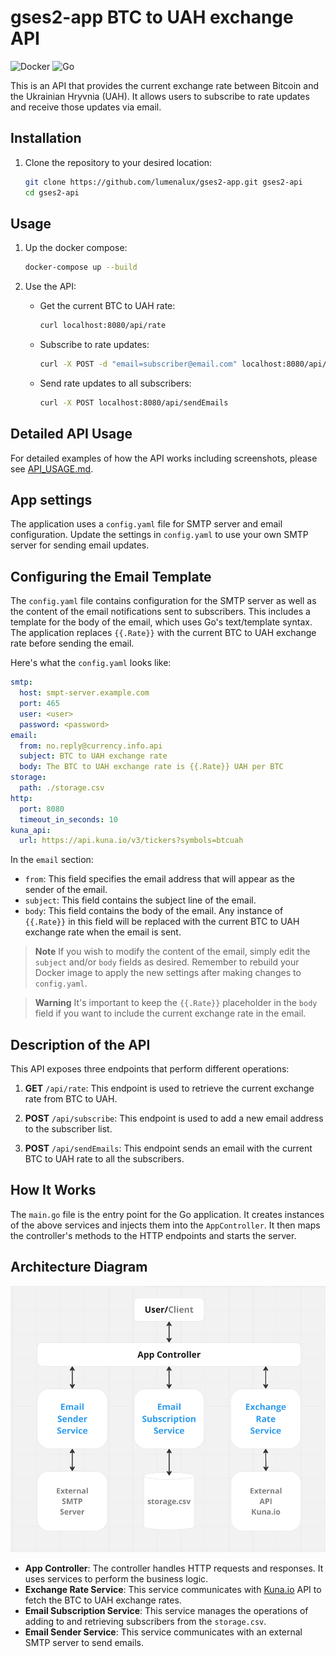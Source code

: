 # **gses2-app BTC to UAH exchange API**

![Docker](https://img.shields.io/badge/docker-%230db7ed.svg?style=for-the-badge&logo=docker&logoColor=white)
![Go](https://img.shields.io/badge/go-%2300ADD8.svg?style=for-the-badge&logo=go&logoColor=white)

This is an API that provides the current exchange rate between Bitcoin and the Ukrainian Hryvnia (UAH). It allows users to subscribe to rate updates and receive those updates via email.

## Installation

1. Clone the repository to your desired location:

   ```bash
   git clone https://github.com/lumenalux/gses2-app.git gses2-api
   cd gses2-api
   ```

## Usage

1. Up the docker compose:

   ```bash
   docker-compose up --build
   ```

2. Use the API:

   - Get the current BTC to UAH rate:

     ```bash
     curl localhost:8080/api/rate
     ```

   - Subscribe to rate updates:

     ```bash
     curl -X POST -d "email=subscriber@email.com" localhost:8080/api/subscribe
     ```

   - Send rate updates to all subscribers:

     ```bash
     curl -X POST localhost:8080/api/sendEmails
     ```

## Detailed API Usage

For detailed examples of how the API works including screenshots, please see [API_USAGE.md](./docs/API_USAGE.md).

## App settings

The application uses a `config.yaml` file for SMTP server and email configuration. Update the settings in `config.yaml` to use your own SMTP server for sending email updates.

## Configuring the Email Template

The `config.yaml` file contains configuration for the SMTP server as well as the content of the email notifications sent to subscribers. This includes a template for the body of the email, which uses Go's text/template syntax. The application replaces `{{.Rate}}` with the current BTC to UAH exchange rate before sending the email.

Here's what the `config.yaml` looks like:

```yaml
smtp:
  host: smpt-server.example.com
  port: 465
  user: <user>
  password: <password>
email:
  from: no.reply@currency.info.api
  subject: BTC to UAH exchange rate
  body: The BTC to UAH exchange rate is {{.Rate}} UAH per BTC
storage:
  path: ./storage.csv
http:
  port: 8080
  timeout_in_seconds: 10
kuna_api:
  url: https://api.kuna.io/v3/tickers?symbols=btcuah
```

In the `email` section:

- `from`: This field specifies the email address that will appear as the sender of the email.
- `subject`: This field contains the subject line of the email.
- `body`: This field contains the body of the email. Any instance of `{{.Rate}}` in this field will be replaced with the current BTC to UAH exchange rate when the email is sent.

> **Note**
> If you wish to modify the content of the email, simply edit the `subject` and/or `body` fields as desired. Remember to rebuild your Docker image to apply the new settings after making changes to `config.yaml`.

> **Warning**
> It's important to keep the `{{.Rate}}` placeholder in the `body` field if you want to include the current exchange rate in the email.

## Description of the API

This API exposes three endpoints that perform different operations:

1.  **GET** `/api/rate`: This endpoint is used to retrieve the current exchange rate from BTC to UAH.

2.  **POST** `/api/subscribe`: This endpoint is used to add a new email address to the subscriber list.

3.  **POST** `/api/sendEmails`: This endpoint sends an email with the current BTC to UAH rate to all the subscribers.

## How It Works

The `main.go` file is the entry point for the Go application. It creates instances of the above services and injects them into the `AppController`. It then maps the controller's methods to the HTTP endpoints and starts the server.

## Architecture Diagram

![Architecture diagram](./docs/images/architecture-diagram.png)

- **App Controller**: The controller handles HTTP requests and responses. It uses services to perform the business logic.
- **Exchange Rate Service**: This service communicates with [Kuna.io](https://kuna.io/trade/BTC_UAH) API to fetch the BTC to UAH exchange rates.
- **Email Subscription Service**: This service manages the operations of adding to and retrieving subscribers from the `storage.csv`.
- **Email Sender Service**: This service communicates with an external SMTP server to send emails.
